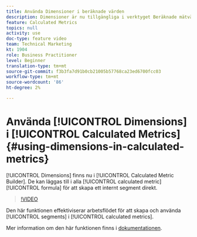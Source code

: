 ```yaml
---
title: Använda Dimensioner i beräknade värden
description: Dimensioner är nu tillgängliga i verktyget Beräknade mätvärden. De kan läggas till i alla beräknade mätformler för att skapa ett internt segment direkt.
feature: Calculated Metrics
topics: null
activity: use
doc-type: feature video
team: Technical Marketing
kt: 1904
role: Business Practitioner
level: Beginner
translation-type: tm+mt
source-git-commit: f3b3fa7d91b0cb21005b57768ca23ed6700fcc03
workflow-type: tm+mt
source-wordcount: '86'
ht-degree: 2%

---
```



# Använda [!UICONTROL Dimensions] i [!UICONTROL Calculated Metrics] {#using-dimensions-in-calculated-metrics}

[!UICONTROL Dimensions] finns nu i  [!UICONTROL Calculated Metric Builder]. De kan läggas till i alla [!UICONTROL calculated metric] [!UICONTROL formula] för att skapa ett internt segment direkt.

>[!VIDEO](https://video.tv.adobe.com/v/23723/?quality=12)

Den här funktionen effektiviserar arbetsflödet för att skapa och använda [!UICONTROL segments] i [!UICONTROL calculated metrics].

Mer information om den här funktionen finns i [dokumentationen](https://marketing.adobe.com/resources/help/en_US/analytics/calcmetrics/cm_build_metrics.html).
